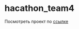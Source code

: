 # hacathon_team4
Посмотреть проект по [ссылкe](https://AnnaChernopyatova.github.io/hacathon_team4/)
